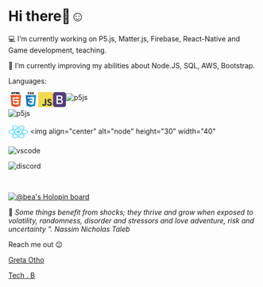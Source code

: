 # Hi there👋:relaxed: 

💻 I’m currently working on P5.js, Matter.js, Firebase, React-Native and Game development, teaching.

🌱 I’m currently improving my abilities about Node.JS, SQL, AWS, Bootstrap.


</p><p dir="auto">Languages:</p>

<p><a target="_blank" rel="noopener noreferrer" href="https://raw.githubusercontent.com/github/explore/80688e429a7d4ef2fca1e82350fe8e3517d3494d/topics/html/html.png"><img align="left" alt="Html5" width="30px" height="30" src="https://raw.githubusercontent.com/github/explore/80688e429a7d4ef2fca1e82350fe8e3517d3494d/topics/html/html.png" style="max-width: 100%;"></a></p>

<p><a target="_blank" rel="noopener noreferrer" href="https://raw.githubusercontent.com/github/explore/80688e429a7d4ef2fca1e82350fe8e3517d3494d/topics/css/css.png"><img align="left" alt="Css" width="30px" height="30" src="https://raw.githubusercontent.com/github/explore/80688e429a7d4ef2fca1e82350fe8e3517d3494d/topics/css/css.png" style="max-width: 100%;"></a></p>
 

<p><a target="_blank" rel="noopener noreferrer" href="https://raw.githubusercontent.com/github/explore/80688e429a7d4ef2fca1e82350fe8e3517d3494d/topics/javascript/javascript.png"><img align="left" alt="JavaScript" width="30px" height="30" src="https://raw.githubusercontent.com/github/explore/80688e429a7d4ef2fca1e82350fe8e3517d3494d/topics/javascript/javascript.png" style="max-width: 100%;"></a></p>

<p><a target="_blank" rel="noopener noreferrer" href="https://raw.githubusercontent.com/github/explore/80688e429a7d4ef2fca1e82350fe8e3517d3494d/topics/bootstrap/bootstrap.png"><img align="left" alt="bootstrap" width="26px" height="30" src="https://raw.githubusercontent.com/github/explore/80688e429a7d4ef2fca1e82350fe8e3517d3494d/topics/bootstrap/bootstrap.png" style="max-width: 100%;"></a></p>

 
<p><img align="center" alt="p5js" height="30" width="40" src="https://brm.io/matter-js/img/matter-js.svg" style="max-width: 100%;"></p>
 
 <p><img align="center" alt="p5js" height="30" width="40" src="https://blindedcyclops.neocities.org/p5js-icons/p5-sq-reverse-filled.png" style="max-width: 100%;"></p>


<img align="center" alt="React" height="30" width="40" src="https://raw.githubusercontent.com/devicons/devicon/master/icons/react/react-original.svg" style="max-width: 100%;"> <img align="center" alt="node" height="30" width="40"</a> 


<img src="https://camo.githubusercontent.com/9f1816fe8f44878d77803324ce8e3e1c4d2afc4e3f167b237e93848d3597d4fc/68747470733a2f2f75706c6f61642e77696b696d656469612e6f72672f77696b6970656469612f636f6d6d6f6e732f7468756d622f392f39612f56697375616c5f53747564696f5f436f64655f312e33355f69636f6e2e7376672f3130323470782d56697375616c5f53747564696f5f436f64655f312e33355f69636f6e2e7376672e706e67" alt="vscode" width="30" height="30" style="max-width: 100%;"></a> 


<img src="https://camo.githubusercontent.com/9197204cb5fe8007252fd5b2b6cc47b9c4318e16836fe645eccd35941b9ecb9c/68747470733a2f2f63646e342e69636f6e66696e6465722e636f6d2f646174612f69636f6e732f6c6f676f732d616e642d6272616e64732f3531322f39315f446973636f72645f6c6f676f5f6c6f676f732d3531322e706e67" alt="discord" width="30" height="30" style="max-width: 100%;"></a></p>
<br> 



[![@bea's Holopin board](https://holopin.me/bea)](https://holopin.io/@bea)

🧬 *Some things benefit from shocks; they thrive and grow when exposed to volatility, randomness, disorder and stressors and love adventure, risk and uncertainty ”. 
Nassim Nicholas Taleb*    



Reach me out  :wink:



[Greta Otho](https://www.instagram.com/g.otho/)

[Tech . B](https://www.instagram.com/te.ch.b)

